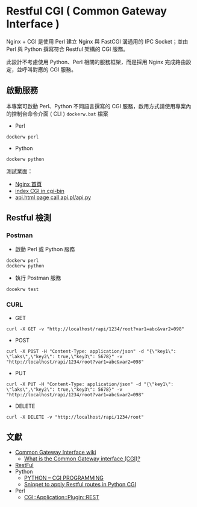 # Restful CGI ( Common Gateway Interface )

Nginx + CGI 是使用 Perl 建立 Nginx 與 FastCGI 溝通用的 IPC Socket；並由 Perl 與 Python 撰寫符合 Restful 架構的 CGI 服務。

此設計不考慮使用 Python、Perl 相關的服務框架，而是採用 Nginx 完成路由設定，並呼叫對應的 CGI 服務。

## 啟動服務

本專案可啟動 Perl、Python 不同語言撰寫的 CGI 服務，啟用方式請使用專案內的控制台命令介面 ( CLI ) ```dockerw.bat``` 檔案

+ Perl
```
dockerw perl
```

+ Python
```
dockerw python
```

測試業面：
+ [Nginx 首頁](http://localhost/)
+ [index CGI in cgi-bin](http://localhost/cgi-bin)
+ [api.html page call api.pl/api.py](http://localhost/api.html)

## Restful 檢測

### Postman

+ 啟動 Perl 或 Python 服務
```
dockerw perl
dockerw python
```

+ 執行 Postman 服務
```
docekrw test
```

### CURL

+ GET
```
curl -X GET -v "http://localhost/rapi/1234/root?var1=abc&var2=098"
```

+ POST
```
curl -X POST -H "Content-Type: application/json" -d "{\"key1\": \"laks\",\"key2\": true,\"key3\": 5678}" -v "http://localhost/rapi/1234/root?var1=abc&var2=098"
```

+ PUT
```
curl -X PUT -H "Content-Type: application/json" -d "{\"key1\": \"laks\",\"key2\": true,\"key3\": 5678}" -v "http://localhost/rapi/1234/root?var1=abc&var2=098"
```

+ DELETE
```
curl -X DELETE -v "http://localhost/rapi/1234/root"
```

## 文獻

+ [Common Gateway Interface wiki](https://zh.wikipedia.org/zh-tw/%E9%80%9A%E7%94%A8%E7%BD%91%E5%85%B3%E6%8E%A5%E5%8F%A3)
    - [What is the Common Gateway interface (CGI)?](https://mixwithmarketing.com/2022/02/what-is-the-common-gateway-interface-cgi/)
+ [RestFul](https://zh.wikipedia.org/zh-tw/%E8%A1%A8%E7%8E%B0%E5%B1%82%E7%8A%B6%E6%80%81%E8%BD%AC%E6%8D%A2)
+ Python
    - [PYTHON – CGI PROGRAMMING](https://prutor.ai/python-cgi-programming/)
    - [Snippet to apply Restful routes in Python CGI](https://gist.github.com/mittmannv8/2ce00275f139e0a5a7732e068ec79333)
+ Perl
    - [CGI::Application::Plugin::REST](https://metacpan.org/pod/CGI::Application::Plugin::REST)
